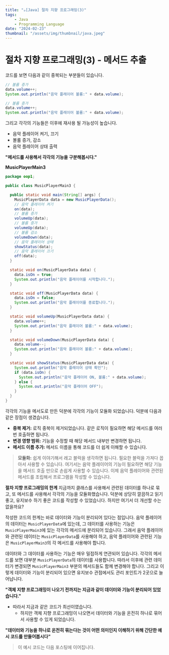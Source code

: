 ```yaml
---
title: "☕️[Java] 절차 지향 프로그래밍(3)"
tags:
    - Java
    - Programming Language
date: "2024-02-23"
thumbnail: "/assets/img/thumbnail/java.jpeg"
---
```


# 절차 지향 프로그래밍(3) - 메서드 추출

코드를 보면 다음과 같이 중복되는 부분들이 있습니다.
```java
// 볼륨 증가
data.volume++;
System.out.println("음악 플레이어 볼륨:" + data.volume);

// 볼륨 증가
data.volume++;
System.out.println("음악 플레이어 볼륨:" + data.volume);
```

그리고 각각의 기능들은 이후에 재사용 될 가능성이 높습니다.
* 음악 플레이어 켜기, 끄기
* 볼륨 증가, 감소
* 음악 플레이어 상태 출력

**"메서드를 사용해서 각각의 기능을 구분해봅시다."**

**MusicPlayerMain3**
```java
package oop1;

public class MusicPlayerMain3 {

  public static void main(String[] args) {
    MusicPlayerData data = new MusicPlayerData();
    // 음악 플레이어 켜기
    on(data);
    // 볼륨 증가
    volumeUp(data);
    // 볼륨 증가
    volumeUp(data);
    // 볼륨 감소
    volumeDown(data);
    // 음악 플레이어 상태
    showStatus(data);
    // 음악 플레이어 끄기
    off(data);
  }

  static void on(MusicPlayerData data) {
    data.isOn = true;
    System.out.println("음악 플레이어를 시작합니다.");
  }

  static void off(MusicPlayerData data) {
    data.isOn = false;
    System.out.println("음악 플레이어를 종료합니다.");
  }

  static void volumeUp(MusicPlayerData data) {
    data.volume++;
    System.out.println("음악 플레이어 볼륨:" + data.volume);
  }

  static void volumeDown(MusicPlayerData data) {
    data.volume--;
    System.out.println("음악 플레이어 볼륨:" + data.volume);
  }

  static void showStatus(MusicPlayerData data) {
    System.out.println("음악 플레이어 상태 확인");
    if (data.isOn) {
      System.out.println("음악 플레이어 ON, 볼륨:" + data.volume);
    } else {
      System.out.println("음악 플레이어 OFF");
    }
  }
}
```

각각의 기능을 메서도로 만든 덕분에 각각의 기능이 모듈화 되었습니다.
덕분에 다음과 같은 장점이 생겼습니다.
* **중복 제거:** 로직 중복이 제거되었습니다. 같은 로직이 필요하면 해당 메서드를 여러번 호출하면 됩니다.
* **변경 영향 범위:** 기능을 수정할 때 해당 메서드 내부만 변경하면 됩니다.
* **메서드 이름 추가:** 메서드 이름을 통해 코드를 더 쉽게 이해할 수 있습니다.

> **모듈화:** 쉽게 이야기해서 레고 블럭을 생각하면 됩니다. 필요한 블럭을 가져다 꼽아서 사용할 수 있습니다. 여기서는 음악 플레이어의 기능이 필요하면 해당 기능을 메서드 호출 만으로 손쉽게 사용할 수 있습니다. 이제 음악 플레이어와 관련된 메서드를 조립해서 프로그램을 작성할 수 있습니다.

**절차 지향 프로그래밍의 한계**
지금까지 클래스를 사용해서 관련된 데이터를 하나로 묶고, 또 메서드를 사용해서 각각의 기능을 모듈화했습니다.
덕분에 상당히 깔끔하고 읽기 좋고, 유지보수 하기 좋은 코드를 작성할 수 있었습니다.
하지만 여기서 더 개선할 수는 없을까요?

작성한 코드의 한계는 바로 데이터와 기능이 분리되어 있다는 점입니다.
음악 플레이어의 데이터는 `MusicPlayerData`에 있는데, 그 데이터를 사용하는 기능은 `MusicPlayerMain3`에 있는 각각의 메서드에 분리되어 있습니다.
그래서 음악 플레이어와 관련된 데이터는 `MusicPlayerData`를 사용해야 하고, 음악 플레이어와 관련된 기능은 `MusicPlayerMain3`의 각 메서드를 사용해야 합니다.

데이터와 그 데이터를 사용하는 기능은 매우 밀접하게 연관되어 있습니다.
각각의 메서드를 보면 대부분 `MusicPlayerData`의 데이터를 사용합니다.
따라서 이후에 관련 데이터가 변경되면 `MusicPlayerMain3` 부분의 메서드들도 함께 변경해야 합니다.
그리고 이렇게 데이터와 기능이 분리되어 있으면 유지보수 관점에서도 관리 포인트가 2곳으로 늘어납니다.

**"객체 지향 프로그래밍이 나오기 전까지는 지금과 같이 데이터와 기능이 분리되어 있었습니다."**
* 따라서 지금과 같은 코드가 최선이였습니다.
    * 하지만 객체 지향 프로그래밍이 나오면서 데이터와 기능을 온전히 하나로 묶어서 사용할 수 있게 되었습니다.

**"데이터와 기능을 하나로 온전히 묶는다는 것이 어떤 의미인지 이해하기 위해 간단한 예시 코드를 만들어봅시다"**
> 이 예시 코드는 다음 포스팅에 이어집니다.
